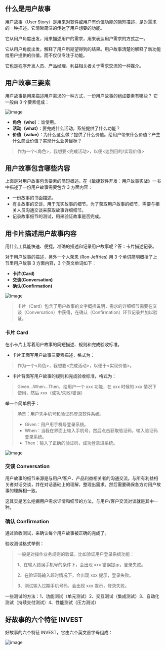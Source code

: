 ## 什么是用户故事

用户故事（User Story）是用来对软件或用户有价值功能的简短描述，是对需求的一种描述。它清晰简洁的传达了用户想要的功能。

它从用户角度出发，用来描述用户的需求，用来表达用户需求的方式之一。

它从用户角度出发，解释了用户所期望得到的结果。用户故事清楚的解释了新功能给用户提供的价值，而不仅仅专注于功能。

它也是程序开发人员、产品经理、利益相关者关于需求交流的一种媒介。

## 用户故事三要素

用户故事是用来描述用户需求的一种方式，一份用户故事的组成要素有哪些？
它一般由 3 个要素组成：

![image](https://github.com/user-attachments/assets/a50a21d5-f9e5-4e9b-9061-b36b9ffafd23)

- **角色（who）**：谁使用。
- **活动（what）**：要完成什么活动。系统提供了什么功能？
- **价值（value）**：为什么这么做？提供了什么价值。给用户带来什么价值？产生什么商业价值？实现什么业务目标？

>作为一个<角色>，我想要<完成活动>，以便<达到目的/实现价值>

## 用户故事包含哪些内容

上面是对用户故事包含要素的简短概述。在《敏捷软件开发：用户故事实战》一书中描述了一份用户故事需要包含 3 方面内容：

- 一份故事的书面描述。
- 有关故事的交谈，用于充实故事的细节。为了获取用户故事的细节，需要与相关人员沟通交谈来获取故事详细细节。
- 记录故事细节的测试，用来验证故事是否完成。

## 用卡片描述用户故事内容

用什么工具能快速、便捷，准确的描述和记录用户故事呢？答：卡片描述记录。

对于用户故事的描述，另外一个人荣恩 (Ron Jeffries) 用 3 个单词简明概括了上节里用户故事 3 方面内容，3 个英文单词如下：

- **卡片(Card)**
- **交谈(Conversation)**
- **确认(Confirmation)**

![image](https://github.com/user-attachments/assets/db351c28-412f-4741-a69a-fdf500d26da7)

> 卡片（Card）包含了用户故事的文字概括说明，需求的详细细节需要在交谈（Conversation）中获得，在确认（Confirmation）环节记录并加以验证。

### 卡片 Card


在小卡片上写着用户故事的简短描述、规则和完成验收标准。

- 卡片正面写用户故事三要素描述，格式为：

> 作为一个<角色>，我想要<完成活动>，以便于<实现价值>。

- 卡片背面写用户故事的规则和完成验收标准，格式为：

> Given…When…Then，给用户一个 xxx 功能，在 xxx 时候的 xxx 情况下使用，然后 xxx（成功/失败/错误）

举一个简单例子：

> 场景：用户凭手机号和验证码登录软件系统。
> 
> - Given：用户用手机号登录系统。
> - When：当我在界面上输入手机号，然后点击获取验证码，输入验证码登录系统。
> - Then：输入了正确的验证码，成功登录进系统。

![image](https://github.com/user-attachments/assets/f63d582a-78ee-47f1-a355-80e77670d1e4)

### 交谈 Conversation

用户故事的细节来源是与用户/客户、产品利益相关者的沟通交流，与所有利益相关者对话交谈，并在对话基础上的理解，整理出需求。然后需要确保各方对用户故事的理解相一致。

这其实是怎么挖掘用户需求详情和细节的方法，与用户/客户交流对谈就是其中一种。

### 确认 Confirmation

通过验收测试，来确认每个用户故事被正确的完成了。

验收测试格式举例：

> 一般是对操作业务规则的验证。比如验证用户登录系统功能：
> 
> 1、在输入错误手机号的条件下，会出现 xxx 错误提示，登录失败。
> 
> 2、在验证码输入超时情况下，会出现 xxx 提示，登录失败。
> 
> 3、测试输入过期手机号码，会出现 xxx 提示，登录失败。

一些测试的方法：1、功能测试（单元测试）2、交互测试（集成测试）3、自动化测试（持续交付测试）4、性能测试（压力测试）

## 好故事的六个特征 INVEST

好故事的六个特征 INVEST，它由六个英文首字母组成：

![image](https://github.com/user-attachments/assets/01eb4a1b-936f-4bbe-a041-c7180c973c64)


